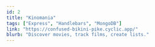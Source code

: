 ```yaml
---
id: 2
title: "Kinomania"
tags: ["Express", "Handlebars", "MongoDB"]
link: "https://confused-bikini-pike.cyclic.app/"
blurb: "Discover movies, track films, create lists."
---
```

